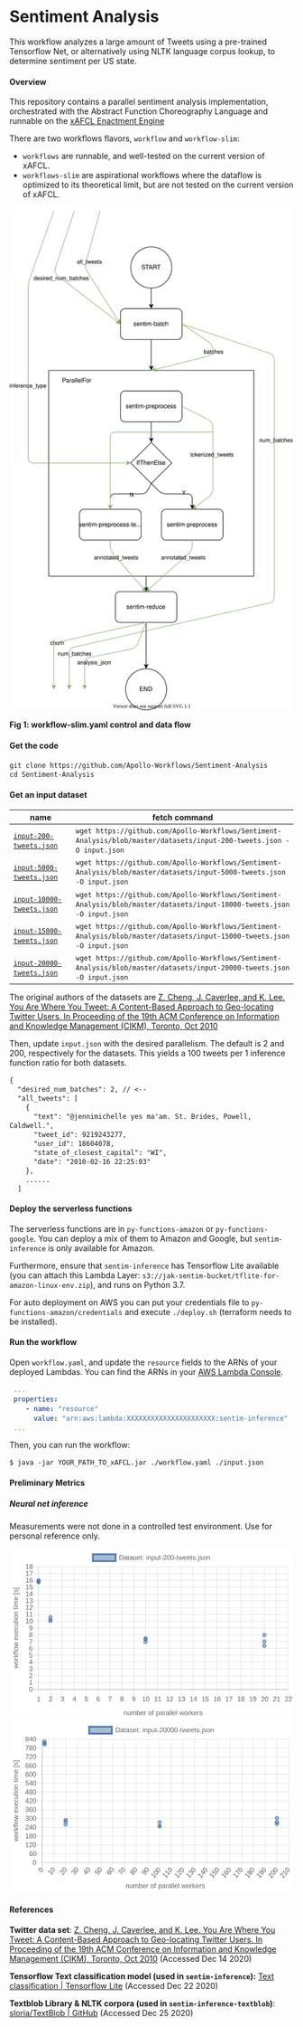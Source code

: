 # Sentiment Analysis

This workflow analyzes a large amount of Tweets using a pre-trained Tensorflow Net, or alternatively using NLTK language corpus lookup, to determine sentiment per US state.

#### Overview

This repository contains a parallel sentiment analysis implementation, orchestrated with the Abstract Function Choreography Language and runnable on the [xAFCL Enactment Engine](https://github.com/sashkoristov/enactmentengine)

There are two workflows flavors, `workflow` and `workflow-slim`:
* `workflows` are runnable, and well-tested on the current version of xAFCL.
* `workflows-slim` are aspirational workflows where the dataflow is optimized to its theoretical limit, but are not tested on the current version of xAFCL.


![workflow-slim diagram](./diagrams/workflow-slim.svg)

**Fig 1: workflow-slim.yaml control and data flow**



#### Get the code

```
git clone https://github.com/Apollo-Workflows/Sentiment-Analysis
cd Sentiment-Analysis
```

#### Get an input dataset

name | fetch command 
----|----
[`input-200-tweets.json`](https://github.com/Apollo-Workflows/Sentiment-Analysis/blob/master/datasets/input-200-tweets.json) | `wget https://github.com/Apollo-Workflows/Sentiment-Analysis/blob/master/datasets/input-200-tweets.json -O input.json`
[`input-5000-tweets.json`](https://github.com/Apollo-Workflows/Sentiment-Analysis/blob/master/datasets/input-5000-tweets.json) | `wget https://github.com/Apollo-Workflows/Sentiment-Analysis/blob/master/datasets/input-5000-tweets.json -O input.json` 
[`input-10000-tweets.json`](https://github.com/Apollo-Workflows/Sentiment-Analysis/blob/master/datasets/input-10000-tweets.json) | `wget https://github.com/Apollo-Workflows/Sentiment-Analysis/blob/master/datasets/input-10000-tweets.json -O input.json` 
[`input-15000-tweets.json`](https://github.com/Apollo-Workflows/Sentiment-Analysis/blob/master/datasets/input-15000-tweets.json) | `wget https://github.com/Apollo-Workflows/Sentiment-Analysis/blob/master/datasets/input-15000-tweets.json -O input.json` 
[`input-20000-tweets.json`](https://github.com/Apollo-Workflows/Sentiment-Analysis/blob/master/datasets/input-20000-tweets.json) | `wget https://github.com/Apollo-Workflows/Sentiment-Analysis/blob/master/datasets/input-20000-tweets.json -O input.json` 

The original authors of the datasets are [Z. Cheng, J. Caverlee, and K. Lee. You Are Where You Tweet: A Content-Based Approach to Geo-locating Twitter Users. In Proceeding of the 19th ACM Conference on Information and Knowledge Management (CIKM), Toronto, Oct 2010](https://archive.org/details/twitter_cikm_2010)

Then, update `input.json` with the desired parallelism. The default is 2 and 200, respectively for the datasets. This yields a 100 tweets per 1 inference function ratio for both datasets.


```
{
  "desired_num_batches": 2, // <--
  "all_tweets": [
    {
      "text": "@jennimichelle yes ma'am. St. Brides, Powell, Caldwell.",
      "tweet_id": 9219243277,
      "user_id": 18604078,
      "state_of_closest_capital": "WI",
      "date": "2010-02-16 22:25:03"
    },
    ......
  ]
```

#### Deploy the serverless functions

The serverless functions are in `py-functions-amazon` or `py-functions-google`. You can deploy a mix of them to Amazon and Google, but `sentim-inference` is only available for Amazon.

Furthermore, ensure that `sentim-inference` has Tensorflow Lite available (you can attach this Lambda Layer: `s3://jak-sentim-bucket/tflite-for-amazon-linux-env.zip`), and runs on Python 3.7.

For auto deployment on AWS you can put your credentials file to `py-functions-amazon/credentials` and execute `./deploy.sh` (terraform needs to be installed).

#### Run the workflow


Open `workflow.yaml`, and update the `resource` fields to the ARNs of your deployed Lambdas. You can find the ARNs in your [AWS Lambda Console](http://console.aws.amazon.com/lambda).

```yaml
 ...
 properties:
    - name: "resource"
      value: "arn:aws:lambda:XXXXXXXXXXXXXXXXXXXXXX:sentim-inference"
 ...
```

Then, you can run the workflow:

```
$ java -jar YOUR_PATH_TO_xAFCL.jar ./workflow.yaml ./input.json
```


#### Preliminary Metrics

##### Neural net inference

Measurements were not done in a controlled test environment.
Use for personal reference only.

![Chart showing metrics of input-200-tweets.json](https://github.com/ApolloCEC/workflows/blob/master/SENTIM/metrics/input-200-tweets-metrics.png)
![Chart showing metrics of input-20000-tweets.json](https://github.com/ApolloCEC/workflows/blob/master/SENTIM/metrics/input-20000-tweets-metrics.png)


#### References

**Twitter data set**: [Z. Cheng, J. Caverlee, and K. Lee. You Are Where You Tweet: A Content-Based Approach to Geo-locating Twitter Users. In Proceeding of the 19th ACM Conference on Information and Knowledge Management (CIKM), Toronto, Oct 2010](https://archive.org/details/twitter_cikm_2010) (Accessed Dec 14 2020)

**Tensorflow Text classification model (used in `sentim-inference`):** [Text classification | Tensorflow Lite](https://www.tensorflow.org/lite/models/text_classification/overview) (Accessed Dec 22 2020)

**Textblob Library & NLTK corpora (used in `sentim-inference-textblob`)**: [sloria/TextBlob | GitHub](https://github.com/sloria/textblob) (Accessed Dec 25 2020)
